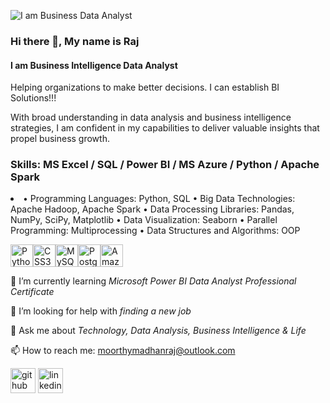 ![I am Business Data Analyst ](https://github.com/moorthymadhanraj/Data_Analysis_BI_AI/blob/main/gh-prof.png)

### Hi there 👋, My name is Raj
#### I am Business Intelligence Data Analyst 

Helping organizations to make better decisions. I can establish BI Solutions!!!

With broad understanding in data analysis and business intelligence strategies, I am confident in my capabilities to deliver valuable insights that propel business growth.

### Skills: MS Excel / SQL / Power BI / MS Azure / Python / Apache Spark

<li>
• Programming Languages: Python, SQL
• Big Data Technologies: Apache Hadoop, Apache Spark
• Data Processing Libraries: Pandas, NumPy, SciPy, Matplotlib
• Data Visualization: Seaborn
• Parallel Programming: Multiprocessing
• Data Structures and Algorithms: OOP
</li>

<p align="left">
<a href="https://www.python.org/" target="_blank" rel="noreferrer"><img src="https://raw.githubusercontent.com/danielcranney/readme-generator/main/public/icons/skills/python-colored.svg" width="36" height="36" alt="Python" /></a><a href="https://www.w3.org/TR/CSS/#css" target="_blank" rel="noreferrer"><img src="https://raw.githubusercontent.com/danielcranney/readme-generator/main/public/icons/skills/css3-colored.svg" width="36" height="36" alt="CSS3" /></a><a href="https://www.mysql.com/" target="_blank" rel="noreferrer"><img src="https://raw.githubusercontent.com/danielcranney/readme-generator/main/public/icons/skills/mysql-colored.svg" width="36" height="36" alt="MySQL" /></a><a href="https://www.postgresql.org/" target="_blank" rel="noreferrer"><img src="https://raw.githubusercontent.com/danielcranney/readme-generator/main/public/icons/skills/postgresql-colored.svg" width="36" height="36" alt="PostgreSQL" /></a><a href="https://aws.amazon.com" target="_blank" rel="noreferrer"><img src="https://raw.githubusercontent.com/danielcranney/readme-generator/main/public/icons/skills/aws-colored.svg" width="36" height="36" alt="Amazon Web Services" /></a>  </p>
                                 
🌱 I’m currently learning *Microsoft Power BI Data Analyst Professional Certificate*
 
🤔 I’m looking for help with *finding a new job*
 
💬 Ask me about *Technology, Data Analysis, Business Intelligence & Life*
  
📫 How to reach me: moorthymadhanraj@outlook.com 

[<img src='https://cdn.jsdelivr.net/npm/simple-icons@3.0.1/icons/github.svg' alt='github' height='40'>](https://github.com/https://github.com/moorthymadhanraj)  [<img src='https://cdn.jsdelivr.net/npm/simple-icons@3.0.1/icons/linkedin.svg' alt='linkedin' height='40'>](https://www.linkedin.com/in/https://www.linkedin.com/in/madhan-raj-moorthy-09a929214//)